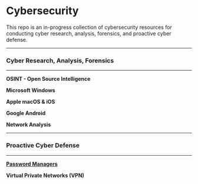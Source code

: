 # Cybersecurity

This repo is an in-progress collection of cybersecurity resources for conducting cyber research, analysis, forensics, and proactive cyber defense.

---
### Cyber Research, Analysis, Forensics
---

**OSINT - Open Source Intelligence**

**Microsoft Windows**

**Apple macOS & iOS**

**Google Android**

**Network Analysis**


---
### Proactive Cyber Defense
---

[**Password Managers**](./Resources/PasswordManagers.md)

**Virtual Private Networks (VPN)**

